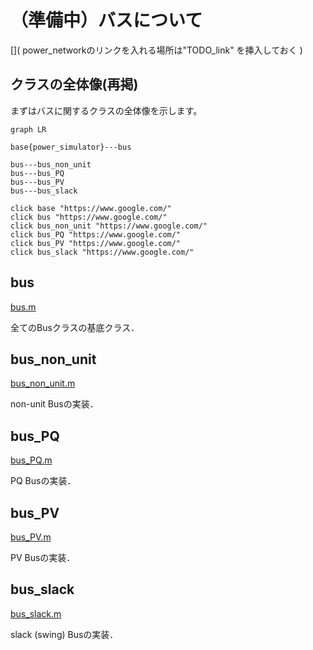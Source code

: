 # （準備中）バスについて

[]( power_networkのリンクを入れる場所は"TODO_link" を挿入しておく )

## クラスの全体像(再掲)

まずはバスに関するクラスの全体像を示します。

[](TODO_link→以下の図のリンクを正しいリンクへ変更)
```mermaid
graph LR

base{power_simulator}---bus

bus---bus_non_unit
bus---bus_PQ
bus---bus_PV
bus---bus_slack

click base "https://www.google.com/"
click bus "https://www.google.com/"
click bus_non_unit "https://www.google.com/"
click bus_PQ "https://www.google.com/"
click bus_PV "https://www.google.com/"
click bus_slack "https://www.google.com/"
```

## bus

[bus.m]()

全てのBusクラスの基底クラス．  


## bus_non_unit

[bus_non_unit.m]()

non-unit Busの実装．  


## bus_PQ

[bus_PQ.m]()

PQ Busの実装．  

## bus_PV

[bus_PV.m]()

PV Busの実装．  

## bus_slack

[bus_slack.m]()

slack (swing) Busの実装．  
